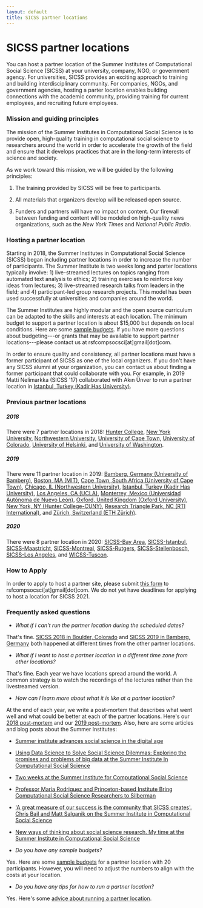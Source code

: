 ```yaml
---
layout: default
title: SICSS partner locations
---
```


# SICSS partner locations

You can host a partner location of the Summer Institutes of Computational Social Science (SICSS) at your university, company, NGO, or government agency. For universities, SICSS provides an exciting approach to training and building interdisciplinary community. For companies, NGOs, and government agencies, hosting a parter location enables building connections with the academic community, providing training for current employees, and recruiting future employees.

### Mission and guiding principles

The mission of the Summer Institutes in Computational Social Science is to provide open, high-quality training in computational social science to researchers around the world in order to accelerate the growth of the field and ensure that it develops practices that are in the long-term interests of science and society.

As we work toward this mission, we will be guided by the following principles:

1. The training provided by SICSS will be free to participants.  

2. All materials that organizers develop will be released open source.

3. Funders and partners will have no impact on content. Our firewall between funding and content will be modeled on high-quality news organizations, such as the _New York Times_ and _National Public Radio_.

### Hosting a partner location

Starting in 2018, the Summer Institutes in Computational Social Science (SICSS) began including partner locations in order to increase the number of participants. The Summer Institute is two weeks long and parter locations typically involve: 1) live-streamed lectures on topics ranging from automated text analysis to ethics; 2) training exercises to reinforce key ideas from lectures; 3) live-streamed research talks from leaders in the field; and 4) participant-led group research projects. This model has been used successfully at universities and companies around the world.

The Summer Institutes are highly modular and the open source curriculum can be adapted to the skills and interests at each location. The minimum budget to support a partner location is about $15,000 but depends on local conditions. Here are some [sample budgets](https://docs.google.com/spreadsheets/d/1_2BimdmWNLSVYqTmwrEZcQxv3j3LCyU0hQyW0vZYCk8/edit?usp=sharing). If you have more questions about budgeting---or grants that may be available to support partner locations---please contact us at rsfcompsocsci[at]gmail[dot]com.  

In order to ensure quality and consistency, all partner locations must have a former participant of SICSS as one of the local organizers. If you don't have any SICSS alumni at your organization, you can contact us about finding a former participant that could collaborate with you. For example, in 2019 Matti Nelimarkka (SICSS '17) collaborated with Akın Ünver to run a partner location in [Istanbul, Turkey (Kadir Has University)](https://compsocialscience.github.io/summer-institute/2019/istanbul/).

### Previous partner locations

##### 2018

There were 7 partner locations in 2018: [Hunter College](https://compsocialscience.github.io/summer-institute/2018/hunter-nyc/), [New York University](https://compsocialscience.github.io/summer-institute/2018/nyu-nyc/), [Northwestern University](https://compsocialscience.github.io/summer-institute/2018/chicago/), [University of Cape Town](https://compsocialscience.github.io/summer-institute/2018/capetown/), [University of Colorado](https://compsocialscience.github.io/summer-institute/2018/boulder), [University of Helsinki](https://compsocialscience.github.io/summer-institute/2018/helsinki), and [University of Washington](https://compsocialscience.github.io/summer-institute/2018/seattle/).

##### 2019

There were 11 partner location in 2019: [Bamberg, Germany (University of Bamberg)](https://compsocialscience.github.io/summer-institute/2019/bamberg/), [Boston, MA (MIT)](https://compsocialscience.github.io/summer-institute/2019/boston/), [Cape Town, South Africa (University of Cape Town)](https://compsocialscience.github.io/summer-institute/2019/capetown), [Chicago, IL (Northwestern University)](https://compsocialscience.github.io/summer-institute/2019/chicago/), [Istanbul, Turkey (Kadir Has University)](https://compsocialscience.github.io/summer-institute/2019/istanbul/), [Los Angeles, CA (UCLA)](https://compsocialscience.github.io/summer-institute/2019/los-angeles/), [Monterrey, Mexico (Universidad Autónoma de Nuevo León)](https://compsocialscience.github.io/summer-institute/2019/monterrey/), [Oxford, United Kingdom (Oxford University)](https://compsocialscience.github.io/summer-institute/2019/oxford/), [New York, NY (Hunter College-CUNY)](https://compsocialscience.github.io/summer-institute/2019/hunter-nyc/), [Research Triangle Park, NC (RTI International)](https://compsocialscience.github.io/summer-institute/2019/rtp/), and [Zürich, Switzerland (ETH Zürich)](https://compsocialscience.github.io/summer-institute/2019/ethzurich/).

##### 2020

There were 8 partner location in 2020: [SICSS-Bay Area](https://compsocialscience.github.io/summer-institute/2020/bay_area/), [SICSS-Istanbul](https://compsocialscience.github.io/summer-institute/2020/istanbul/), [SICSS-Maastricht](https://compsocialscience.github.io/summer-institute/2020/maastricht/), [SICSS-Montreal](https://compsocialscience.github.io/summer-institute/2020/montreal/), [SICSS-Rutgers](https://compsocialscience.github.io/summer-institute/2020/rutgers/), [SICSS-Stellenbosch](https://compsocialscience.github.io/summer-institute/2020/stellenbosch/), [SICSS-Los Angeles](https://compsocialscience.github.io/summer-institute/2020/los_angeles/), and [WICSS-Tuscon](https://compsocialscience.github.io/summer-institute/2020/tucson/).

### How to Apply

In order to apply to host a partner site, please submit [this form](https://docs.google.com/document/d/1E_9pcF3D7qbMUqKdGm8-bokOa_32l-dBylzT8HYviBA/edit?usp=sharing) to rsfcompsocsci[at]gmail[dot]com.  We do not yet have deadlines for applying to host a location for SICSS 2021.

### Frequently asked questions

- _What if I can't run the partner location during the scheduled dates?_

That's fine.  [SICSS 2018 in Boulder, Colorado](https://compsocialscience.github.io/summer-institute/2018/boulder/) and [SICSS 2019 in Bamberg, Germany](https://compsocialscience.github.io/summer-institute/2019/bamberg/) both happened at different times from the other partner locations.

- _What if I want to host a partner location in a different time zone from other locations?_

That's fine.  Each year we have locations spread around the world.  A common strategy is to watch the recordings of the lectures rather than the livestreamed version.  

- _How can I learn more about what it is like at a partner location?_

At the end of each year, we write a post-mortem that describes what went well and what could be better at each of the partner locations.  Here's our [2018 post-mortem](https://msalganik.wordpress.com/2018/08/07/summer-institutes-in-computational-social-science-2018-post-mortem/) and our [2019 post-mortem](https://msalganik.wordpress.com/2019/09/19/summer-institutes-in-computational-social-science-2019-post-mortem/).  Also, here are some articles and blog posts about the Summer Institutes:
- [Summer institute advances social science in the digital age](https://www.princeton.edu/news/2019/07/16/summer-institute-advances-social-science-digital-age)
- [Using Data Science to Solve Social Science Dilemmas: Exploring the promises and problems of big data at the Summer Institute In Computational Social Science](https://www.rti.org/insights/using-data-science-solve-social-science-dilemmas)
- [Two weeks at the Summer Institute for Computational Social Science](https://ocean.sagepub.com/blog/2018/9/10/two-weeks-at-the-summer-institute-for-computational-social-science)
- [Professor Maria Rodriguez and Princeton-based Institute Bring Computational Social Science Researchers to Silberman](https://sssw.hunter.cuny.edu/professor-maria-rodriguez-and-princeton-based-institute-bring-computational-social-science-researchers-to-silberman/)
- ['A great measure of our success is the community that SICSS creates'. Chris Bail and Matt Salganik on the Summer Institute in Computational Social Science](https://ocean.sagepub.com/blog/a-great-measure-of-our-success-is-the-community-that-sicss-creates-chris-bail-and-matt-salganik-on-the-summer-institute-in-computational-social-science)
- [New ways of thinking about social science research. My time at the Summer Institute in Computational Social Science](https://ocean.sagepub.com/blog/new-ways-of-thinking-about-social-science-research-my-time-at-the-summer-institute-in-computational-social-science)

- _Do you have any sample budgets?_

Yes.  Here are some [sample budgets](https://docs.google.com/spreadsheets/d/1_2BimdmWNLSVYqTmwrEZcQxv3j3LCyU0hQyW0vZYCk8/edit?usp=sharing) for a partner location with 20 participants.  However, you will need to adjust the numbers to align with the costs at your location.

- _Do you have any tips for how to run a partner location?_

Yes.  Here's some [advice about running a partner location](https://github.com/compsocialscience/summer-institute/blob/master/partner_location_suggestions.md).

